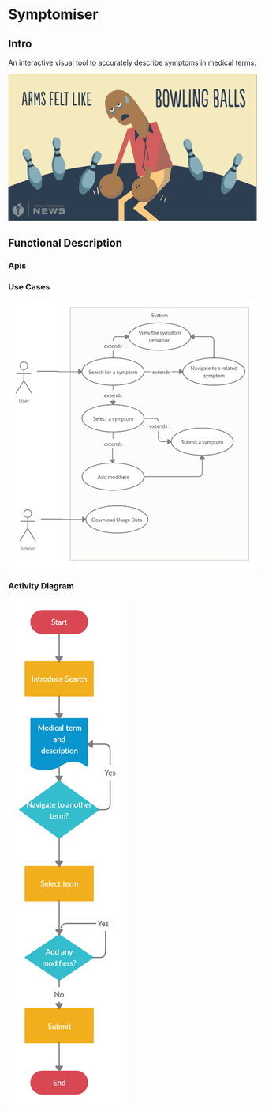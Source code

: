 # Symptomiser

## Intro

An interactive visual tool to accurately describe symptoms in medical terms.

![IntroGiph](./doc-gif.gif)

## Functional Description

### Apis

### Use Cases

![UseCases](./use-case.png)

### Activity Diagram

![UseCases](./activity-diagram.png)